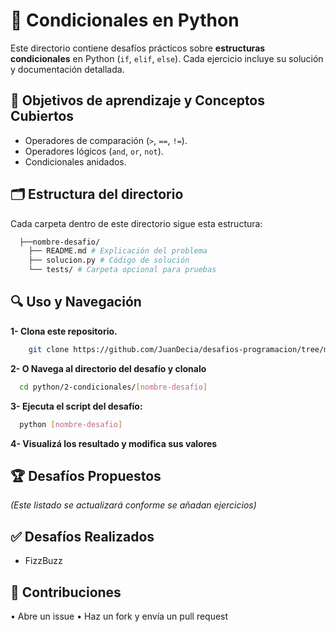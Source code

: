 # 📌 Condicionales en Python

Este directorio contiene desafíos prácticos sobre **estructuras condicionales** en Python (`if`, `elif`, `else`). Cada ejercicio incluye su solución y documentación detallada.

## 🧠 Objetivos de aprendizaje y Conceptos Cubiertos

- Operadores de comparación (`>`, `==`, `!=`).
- Operadores lógicos (`and`, `or`, `not`).
- Condicionales anidados.

## 🗂️ Estructura del directorio

Cada carpeta dentro de este directorio sigue esta estructura:

``` bash
  ├──nombre-desafio/
    ├── README.md # Explicación del problema
    ├── solucion.py # Código de solución
    └── tests/ # Carpeta opcional para pruebas
```

## 🔍 Uso y Navegación

**1- Clona este repositorio.**

```bash
    git clone https://github.com/JuanDecia/desafios-programacion/tree/main/python/2-Condicionales
```

**2- O Navega al directorio del desafío y clonalo**

```bash
  cd python/2-condicionales/[nombre-desafío]
```

**3- Ejecuta el script del desafío:**

```bash
  python [nombre-desafio]
```

**4- Visualizá los resultado y modifica sus valores**

## 🏆 Desafíos Propuestos
*(Este listado se actualizará conforme se añadan ejercicios)*

## ✅ Desafíos Realizados

* FizzBuzz

## 📌 Contribuciones
•	Abre un issue
•	Haz un fork y envía un pull request